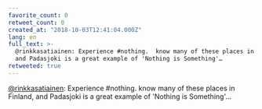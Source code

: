 ```yaml
---
favorite_count: 0
retweet_count: 0
created_at: "2018-10-03T12:41:04.000Z"
lang: en
full_text: >-
  @rinkkasatiainen: Experience #nothing.  know many of these places in Finland,
  and Padasjoki is a great example of 'Nothing is Something'…
retweeted: true
---
```


[@rinkkasatiainen](https://twitter.com/rinkkasatiainen): Experience #nothing.
know many of these places in Finland, and Padasjoki is a great example of
'Nothing is Something'…
